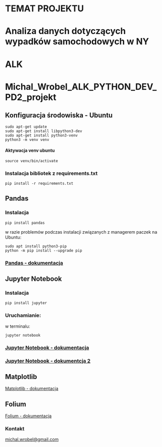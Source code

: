 # TEMAT PROJEKTU
# Analiza danych dotyczących wypadków samochodowych w NY

# ALK 
# Michal_Wrobel_ALK_PYTHON_DEV_PD2_projekt


## Konfiguracja środowiska - Ubuntu
````
sudo apt-get update
sudo apt-get install libpython3-dev
sudo apt-get install python3-venv
python3 -m venv venv
````
#### Aktywacja venv ubuntu
````
source venv/bin/activate
````
### Instalacja bibliotek z requirements.txt
```pip install -r requirements.txt```

## Pandas 
### Instalacja
````
pip install pandas
````
w razie problemów podczas instalacji związanych z managerem paczek na Ubuntu:
````
sudo apt install python3-pip
python -m pip install --upgrade pip
````
### [Pandas - dokumentacja](https://pandas.pydata.org/docs/reference/index.html)

## Jupyter Notebook
### Instalacja
```
pip install jupyter
```
### Uruchamianie:
w terminalu:
```
jupyter notebook
```
### [Jupyter Notebook - dokumentacja](https://jupyter-notebook-beginner-guide.readthedocs.io/en/latest/what_is_jupyter.html)
### [Jupyter Notebook - dokumentcja 2](https://jupyter-notebook.readthedocs.io/en/latest/notebook.html#opening-notebooks)


## Matplotlib

[Matplotlib - dokumentacja](https://matplotlib.org/stable/gallery/index.html)

## Folium

[Folium - dokumentacja](https://python-visualization.github.io/folium/latest/)


### Kontakt
michal.wrobel@gmail.com
